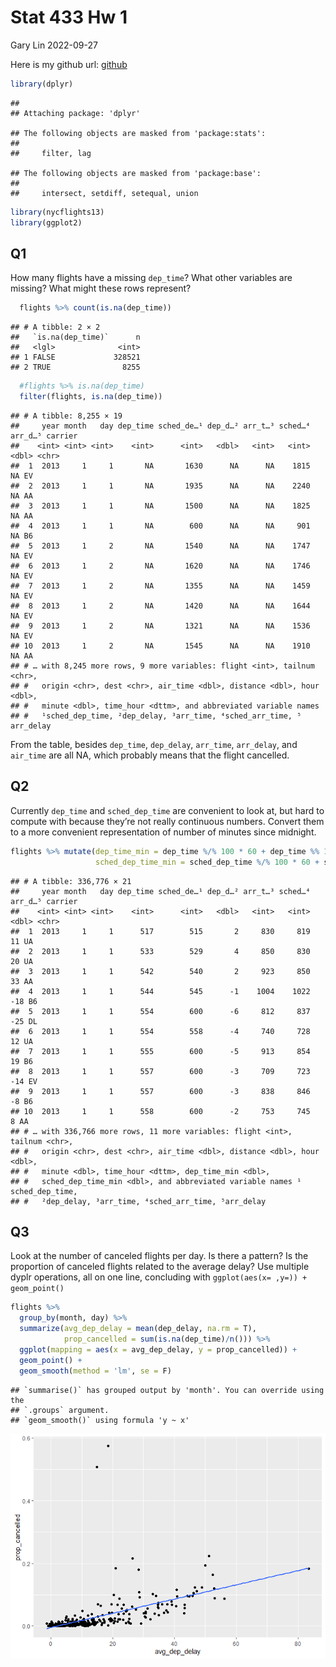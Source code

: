 Stat 433 Hw 1
================
Gary Lin
2022-09-27

Here is my github url:
[github](https://github.com/G-rexy/G-rexy-HW_1-for-433)

``` r
library(dplyr)
```

    ## 
    ## Attaching package: 'dplyr'

    ## The following objects are masked from 'package:stats':
    ## 
    ##     filter, lag

    ## The following objects are masked from 'package:base':
    ## 
    ##     intersect, setdiff, setequal, union

``` r
library(nycflights13)
library(ggplot2)
```

## Q1

How many flights have a missing `dep_time`? What other variables are
missing? What might these rows represent?

``` r
  flights %>% count(is.na(dep_time))
```

    ## # A tibble: 2 × 2
    ##   `is.na(dep_time)`      n
    ##   <lgl>              <int>
    ## 1 FALSE             328521
    ## 2 TRUE                8255

``` r
  #flights %>% is.na(dep_time)
  filter(flights, is.na(dep_time))
```

    ## # A tibble: 8,255 × 19
    ##     year month   day dep_time sched_de…¹ dep_d…² arr_t…³ sched…⁴ arr_d…⁵ carrier
    ##    <int> <int> <int>    <int>      <int>   <dbl>   <int>   <int>   <dbl> <chr>  
    ##  1  2013     1     1       NA       1630      NA      NA    1815      NA EV     
    ##  2  2013     1     1       NA       1935      NA      NA    2240      NA AA     
    ##  3  2013     1     1       NA       1500      NA      NA    1825      NA AA     
    ##  4  2013     1     1       NA        600      NA      NA     901      NA B6     
    ##  5  2013     1     2       NA       1540      NA      NA    1747      NA EV     
    ##  6  2013     1     2       NA       1620      NA      NA    1746      NA EV     
    ##  7  2013     1     2       NA       1355      NA      NA    1459      NA EV     
    ##  8  2013     1     2       NA       1420      NA      NA    1644      NA EV     
    ##  9  2013     1     2       NA       1321      NA      NA    1536      NA EV     
    ## 10  2013     1     2       NA       1545      NA      NA    1910      NA AA     
    ## # … with 8,245 more rows, 9 more variables: flight <int>, tailnum <chr>,
    ## #   origin <chr>, dest <chr>, air_time <dbl>, distance <dbl>, hour <dbl>,
    ## #   minute <dbl>, time_hour <dttm>, and abbreviated variable names
    ## #   ¹​sched_dep_time, ²​dep_delay, ³​arr_time, ⁴​sched_arr_time, ⁵​arr_delay

From the table, besides `dep_time`, `dep_delay`, `arr_time`,
`arr_delay`, and `air_time` are all NA, which probably means that the
flight cancelled.

## Q2

Currently `dep_time` and `sched_dep_time` are convenient to look at, but
hard to compute with because they’re not really continuous numbers.
Convert them to a more convenient representation of number of minutes
since midnight.

``` r
flights %>% mutate(dep_time_min = dep_time %/% 100 * 60 + dep_time %% 100, 
                   sched_dep_time_min = sched_dep_time %/% 100 * 60 + sched_dep_time %% 100)
```

    ## # A tibble: 336,776 × 21
    ##     year month   day dep_time sched_de…¹ dep_d…² arr_t…³ sched…⁴ arr_d…⁵ carrier
    ##    <int> <int> <int>    <int>      <int>   <dbl>   <int>   <int>   <dbl> <chr>  
    ##  1  2013     1     1      517        515       2     830     819      11 UA     
    ##  2  2013     1     1      533        529       4     850     830      20 UA     
    ##  3  2013     1     1      542        540       2     923     850      33 AA     
    ##  4  2013     1     1      544        545      -1    1004    1022     -18 B6     
    ##  5  2013     1     1      554        600      -6     812     837     -25 DL     
    ##  6  2013     1     1      554        558      -4     740     728      12 UA     
    ##  7  2013     1     1      555        600      -5     913     854      19 B6     
    ##  8  2013     1     1      557        600      -3     709     723     -14 EV     
    ##  9  2013     1     1      557        600      -3     838     846      -8 B6     
    ## 10  2013     1     1      558        600      -2     753     745       8 AA     
    ## # … with 336,766 more rows, 11 more variables: flight <int>, tailnum <chr>,
    ## #   origin <chr>, dest <chr>, air_time <dbl>, distance <dbl>, hour <dbl>,
    ## #   minute <dbl>, time_hour <dttm>, dep_time_min <dbl>,
    ## #   sched_dep_time_min <dbl>, and abbreviated variable names ¹​sched_dep_time,
    ## #   ²​dep_delay, ³​arr_time, ⁴​sched_arr_time, ⁵​arr_delay

## Q3

Look at the number of canceled flights per day. Is there a pattern? Is
the proportion of canceled flights related to the average delay? Use
multiple dyplr operations, all on one line, concluding with
`ggplot(aes(x= ,y=)) + geom_point()`

``` r
flights %>% 
  group_by(month, day) %>%
  summarize(avg_dep_delay = mean(dep_delay, na.rm = T),
            prop_cancelled = sum(is.na(dep_time)/n())) %>%
  ggplot(mapping = aes(x = avg_dep_delay, y = prop_cancelled)) +
  geom_point() +
  geom_smooth(method = 'lm', se = F)
```

    ## `summarise()` has grouped output by 'month'. You can override using the
    ## `.groups` argument.
    ## `geom_smooth()` using formula 'y ~ x'

![](README_files/figure-gfm/unnamed-chunk-4-1.png)<!-- -->
